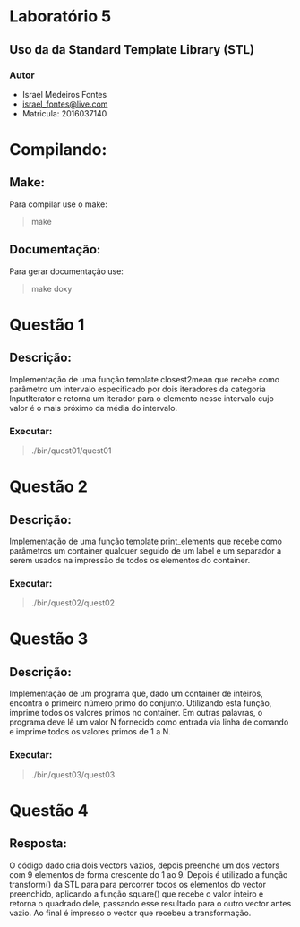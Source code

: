 # Laboratório 5
## Uso da da Standard Template Library (STL)
### Autor
* Israel Medeiros Fontes
* israel_fontes@live.com
* Matricula: 2016037140

# Compilando:
## Make:
Para compilar use o make:
> make

## Documentação:
Para gerar documentação use:
> make doxy

# Questão 1
## Descrição:
Implementação de uma função template closest2mean que recebe como parâmetro um intervalo
especificado por dois iteradores da categoria InputIterator e retorna um iterador para o
elemento nesse intervalo cujo valor é o mais próximo da média do intervalo.
### Executar:
> ./bin/quest01/quest01 

# Questão 2
## Descrição:
Implementação de uma função template print_elements que recebe como parâmetros um container
qualquer seguido de um label e um separador a serem usados na impressão de todos os elementos
do container.
### Executar:
> ./bin/quest02/quest02

# Questão 3
## Descrição:
Implementação de um programa que, dado um container de inteiros, encontra
o primeiro número primo do conjunto. Utilizando esta função, imprime todos os valores primos no
container. Em outras palavras, o programa deve lê um valor N fornecido como entrada via linha
de comando e imprime todos os valores primos de 1 a N.
### Executar:
> ./bin/quest03/quest03 <entrada>

# Questão 4
## Resposta:
O código dado cria dois vectors vazios, depois preenche um dos vectors com 9 elementos de forma 
crescente do 1 ao 9. Depois é utilizado a função transform() da STL para para percorrer todos os
elementos do vector preenchido, aplicando a função square() que recebe o valor inteiro e retorna o
quadrado dele, passando esse resultado para o outro vector antes vazio. Ao final é impresso o vector 
que recebeu a transformação.
